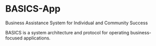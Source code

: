 # BASICS-App

Business Assistance System for Individual and Community Success

BASICS is a system architecture and protocol for operating business-focused applications.
